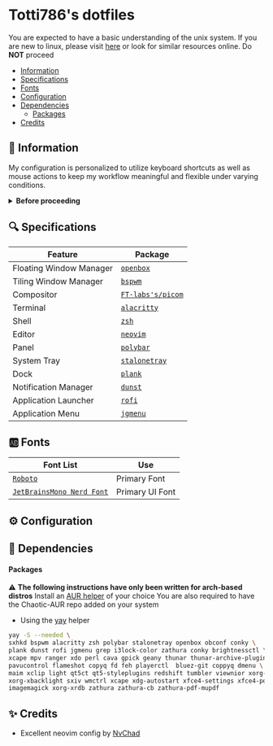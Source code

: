 # Totti786's dotfiles

You are expected to have a basic understanding of the unix system. If you are new to linux, please visit [here](https://linuxjourney.com/lesson/the-shell) or look for similar resources online. Do **NOT** proceed

- [Information](#pencil-information)
- [Specifications](#mag-specifications)
- [Fonts](#ab-fonts)
- [Configuration](#gear-configuration)
- [Dependencies](#pushpin-dependencies)
  - [Packages](#packages)
- [Credits](#sparkles-credits)

## :pencil: Information

My configuration is personalized to utilize keyboard shortcuts as well as mouse actions to keep my workflow meaningful and flexible under varying conditions.

<details close>
  <summary><b>Before proceeding</b></summary>
  
  - This readme is still a work in progress. Please open an issue for queries beyond its scope
  - All the visual config parameters have been written for a [resolution](https://wiki.archlinux.org/title/Xrandr) of 1920x1080 pixels
  - Non GUI apps will need to be configured manually to be correctly displayed in lower/higher resolutions
  - Please read the [man-page](https://wiki.archlinux.org/title/Man_page) for an app before asking specific questions not addressed here

</details>

## :mag: Specifications

| Feature                | Package                                                 |
| --------------------   | ------------------------------------------------------- |
| Floating Window Manager| [`openbox`](https://github.com/danakj/openbox)          |
| Tiling Window Manager  | [`bspwm`](https://github.com/baskerville/bspwm)         |
| Compositor             | [`FT-labs's/picom`](https://github.com/FT-labs/picom)   |
| Terminal               | [`alacritty`](https://github.com/alacritty/alacritty)   |
| Shell                  | [`zsh`](https://www.zsh.org/)                           |
| Editor                 | [`neovim`](https://github.com/neovim/neovim)            |
| Panel                  | [`polybar`](https://github.com/polybar/polybar)         |
| System Tray            | [`stalonetray`](https://github.com/kolbusa/stalonetray) |
| Dock                   | [`plank`](https://github.com/ricotz/plank)              |
| Notification Manager   | [`dunst`](https://github.com/dunst-project/dunst)       |
| Application Launcher   | [`rofi`](https://github.com/davatorium/rofi)            |
| Application Menu       | [`jgmenu`](https://github.com/johanmalm/jgmenu)         |



## :ab: Fonts

| Font List                                                                                                | Use                 |
| -------------------------------------------------------------------------------------------------------- | ------------------- |
| [`Roboto`](https://github.com/googlefonts/roboto)                                                        | Primary Font        |
| [`JetBrainsMono Nerd Font`](https://github.com/jtbx/jetbrainsmono-nerdfont)                              | Primary UI Font     |

## :gear: Configuration


## :pushpin: Dependencies

#### Packages

:warning: **The following instructions have only been written for arch-based distros**
Install an [AUR helper](https://wiki.archlinux.org/title/AUR_helpers) of your choice
You are also required to have the Chaotic-AUR repo added on your system
- Using the [yay](https://github.com/Jguer/yay#installation) helper

```bash
yay -S --needed \
sxhkd bspwm alacritty zsh polybar stalonetray openbox obconf conky \
plank dunst rofi jgmenu grep i3lock-color zathura conky brightnessctl \
xcape mpv ranger xdo perl cava gpick geany thunar thunar-archive-plugin \
pavucontrol flameshot copyq fd feh playerctl  bluez-git coppyq dmenu \
maim xclip light qt5ct qt5-styleplugins redshift tumbler viewnior xorg-xkill\
xorg-xbacklight sxiv wmctrl xcape xdg-autostart xfce4-settings xfce4-power-manager\
imagemagick xorg-xrdb zathura zathura-cb zathura-pdf-mupdf
```

## :sparkles: Credits

- Excellent neovim config by [NvChad](https://github.com/NvChad/NvChad)
